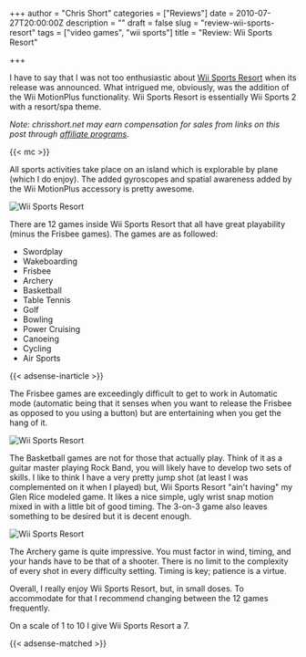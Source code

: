 +++
author = "Chris Short"
categories = ["Reviews"]
date = 2010-07-27T20:00:00Z
description = ""
draft = false
slug = "review-wii-sports-resort"
tags = ["video games", "wii sports"]
title = "Review: Wii Sports Resort"

+++

I have to say that I was not too enthusiastic about [Wii Sports Resort](https://amzn.to/2Zb2oGO) when its release was announced. What intrigued me, obviously, was the addition of the Wii MotionPlus functionality. Wii Sports Resort is essentially Wii Sports 2 with a resort/spa theme.

*Note: chrisshort.net may earn compensation for sales from links on this post through [affiliate programs](/terms/).*

{{< mc >}}

All sports activities take place on an island which is explorable by plane (which I do enjoy).  The added gyroscopes and spatial awareness added by the Wii MotionPlus accessory is pretty awesome.

![Wii Sports Resort](https://cdn.chrisshort.net/wii-sports-resort-01.jpg)

There are 12 games inside Wii Sports Resort that all have great playability (minus the Frisbee games).  The games are as followed:

* Swordplay
* Wakeboarding
* Frisbee
* Archery
* Basketball
* Table Tennis
* Golf
* Bowling
* Power Cruising
* Canoeing
* Cycling
* Air Sports

{{< adsense-inarticle >}}

The Frisbee games are exceedingly difficult to get to work in Automatic mode (automatic being that it senses when you want to release the Frisbee as opposed to you using a button) but are entertaining when you get the hang of it.

![Wii Sports Resort](https://cdn.chrisshort.net/wii-sports-resort-02.jpg)

The Basketball games are not for those that actually play.  Think of it as a guitar master playing Rock Band, you will likely have to develop two sets of skills.  I like to think I have a very pretty jump shot (at least I was complemented on it when I played) but, Wii Sports Resort "ain't having" my Glen Rice modeled game.  It likes a nice simple, ugly wrist snap motion mixed in with a little bit of good timing.  The 3-on-3 game also leaves something to be desired but it is decent enough.

![Wii Sports Resort](https://cdn.chrisshort.net/wii-sports-resort-03.jpg)

The Archery game is quite impressive.  You must factor in wind, timing, and your hands have to be that of a shooter.  There is no limit to the complexity of every shot in every difficulty setting.  Timing is key; patience is a virtue.

Overall, I really enjoy Wii Sports Resort, but, in small doses.  To accommodate for that I recommend changing between the 12 games frequently.

On a scale of 1 to 10 I give Wii Sports Resort a 7.

{{< adsense-matched >}}
